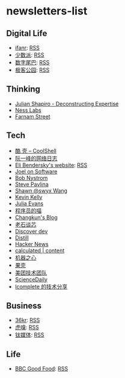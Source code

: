 # newsletters-list

## Digital Life

- [ifanr](https://www.ifanr.com/): [RSS](https://www.ifanr.com/feed)
- [少数派](https://sspai.com/): [RSS](https://sspai.com/feed)
- [数字尾巴](https://www.dgtle.com/): [RSS](https://www.dgtle.com/rss/dgtle.xml)
- [极客公园](https://www.geekpark.net/): [RSS](http://www.geekpark.net/rss)

## Thinking

- [Julian Shapiro - Deconstructing Expertise](https://www.julian.com/)
- [Ness Labs](https://nesslabs.com/newsletter)
- [Farnam Street](https://fs.blog/)

## Tech 

- [酷 壳 – CoolShell](https://coolshell.cn/)
- [阮一峰的网络日志](https://www.ruanyifeng.com/blog/)
- [Eli Bendersky's website](https://eli.thegreenplace.net/): [RSS](https://eli.thegreenplace.net/feeds/all.atom.xml)
- [Joel on Software](https://www.joelonsoftware.com/)
- [Bob Nystrom](http://journal.stuffwithstuff.com/)
- [Steve Pavlina](https://stevepavlina.com/)
- [Shawn @swyx Wang](https://www.swyx.io/)
- [Kevin Kelly](https://kk.org/)
- [Julia Evans](https://jvns.ca/)
- [程序员的喵](https://catcoding.me/)
- [Changkun's Blog](https://changkun.de/blog/)
- [老石谈芯](https://shilicon.com/)
- [Discover dev](https://www.discoverdev.io/)
- [Distill](https://distill.pub/)
- [Hacker News](https://news.ycombinator.com/)
- [calculated | content](https://calculatedcontent.com/)
- [机器之心](https://www.jiqizhixin.com/)
- [果壳](https://www.guokr.com/)
- [美团技术团队](https://tech.meituan.com/)
- [ScienceDaily](https://www.sciencedaily.com/)
- [lcomplete 的技术分享](https://tech.codelc.com)

## Business

- [36kr](https://36kr.com/): [RSS](https://36kr.com/feed)
- [虎嗅](https://www.huxiu.com/): [RSS](https://rss.huxiu.com/)
- [钛媒体](https://www.tmtpost.com/): [RSS](https://www.tmtpost.com/rss.xml)


## Life
- [BBC Good Food](https://www.bbcgoodfood.com/): [RSS](https://www.bbcgoodfood.com/feed/atom)